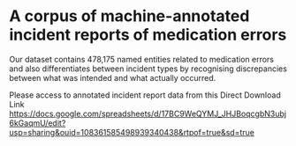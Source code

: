 # A corpus of machine-annotated incident reports of medication errors
Our dataset contains 478,175 named entities related to medication errors and also differentiates between incident types by recognising discrepancies between what was intended and what actually occurred. 

Please access to annotated incident report data from this Direct Download Link
https://docs.google.com/spreadsheets/d/17BC9WeQYMJ_JHJBoqcgbN3ubj6kGaqmU/edit?usp=sharing&ouid=108361585498939340438&rtpof=true&sd=true
